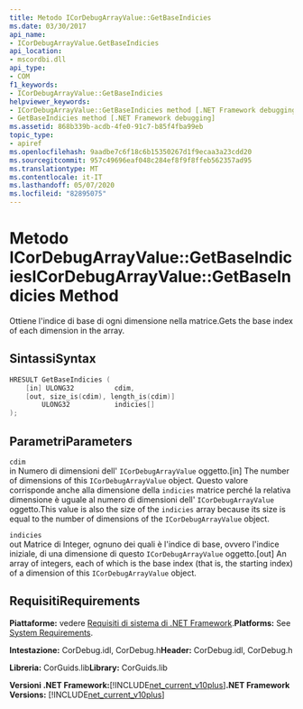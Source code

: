 ```yaml
---
title: Metodo ICorDebugArrayValue::GetBaseIndicies
ms.date: 03/30/2017
api_name:
- ICorDebugArrayValue.GetBaseIndicies
api_location:
- mscordbi.dll
api_type:
- COM
f1_keywords:
- ICorDebugArrayValue::GetBaseIndicies
helpviewer_keywords:
- ICorDebugArrayValue::GetBaseIndicies method [.NET Framework debugging]
- GetBaseIndicies method [.NET Framework debugging]
ms.assetid: 868b339b-acdb-4fe0-91c7-b85f4fba99eb
topic_type:
- apiref
ms.openlocfilehash: 9aadbe7c6f18c6b15350267d1f9ecaa3a23cdd20
ms.sourcegitcommit: 957c49696eaf048c284ef8f9f8ffeb562357ad95
ms.translationtype: MT
ms.contentlocale: it-IT
ms.lasthandoff: 05/07/2020
ms.locfileid: "82895075"
---
```

# <a name="icordebugarrayvaluegetbaseindicies-method"></a><span data-ttu-id="82e24-102">Metodo ICorDebugArrayValue::GetBaseIndicies</span><span class="sxs-lookup"><span data-stu-id="82e24-102">ICorDebugArrayValue::GetBaseIndicies Method</span></span>
<span data-ttu-id="82e24-103">Ottiene l'indice di base di ogni dimensione nella matrice.</span><span class="sxs-lookup"><span data-stu-id="82e24-103">Gets the base index of each dimension in the array.</span></span>  
  
## <a name="syntax"></a><span data-ttu-id="82e24-104">Sintassi</span><span class="sxs-lookup"><span data-stu-id="82e24-104">Syntax</span></span>  
  
```cpp  
HRESULT GetBaseIndicies (  
    [in] ULONG32          cdim,  
    [out, size_is(cdim), length_is(cdim)]
        ULONG32           indicies[]  
);  
```  
  
## <a name="parameters"></a><span data-ttu-id="82e24-105">Parametri</span><span class="sxs-lookup"><span data-stu-id="82e24-105">Parameters</span></span>  
 `cdim`  
 <span data-ttu-id="82e24-106">in Numero di dimensioni dell' `ICorDebugArrayValue` oggetto.</span><span class="sxs-lookup"><span data-stu-id="82e24-106">[in] The number of dimensions of this `ICorDebugArrayValue` object.</span></span> <span data-ttu-id="82e24-107">Questo valore corrisponde anche alla dimensione della `indicies` matrice perché la relativa dimensione è uguale al numero di dimensioni dell' `ICorDebugArrayValue` oggetto.</span><span class="sxs-lookup"><span data-stu-id="82e24-107">This value is also the size of the `indicies` array because its size is equal to the number of dimensions of the `ICorDebugArrayValue` object.</span></span>  
  
 `indicies`  
 <span data-ttu-id="82e24-108">out Matrice di Integer, ognuno dei quali è l'indice di base, ovvero l'indice iniziale, di una dimensione di questo `ICorDebugArrayValue` oggetto.</span><span class="sxs-lookup"><span data-stu-id="82e24-108">[out] An array of integers, each of which is the base index (that is, the starting index) of a dimension of this `ICorDebugArrayValue` object.</span></span>  
  
## <a name="requirements"></a><span data-ttu-id="82e24-109">Requisiti</span><span class="sxs-lookup"><span data-stu-id="82e24-109">Requirements</span></span>  
 <span data-ttu-id="82e24-110">**Piattaforme:** vedere [Requisiti di sistema di .NET Framework](../../get-started/system-requirements.md).</span><span class="sxs-lookup"><span data-stu-id="82e24-110">**Platforms:** See [System Requirements](../../get-started/system-requirements.md).</span></span>  
  
 <span data-ttu-id="82e24-111">**Intestazione:** CorDebug.idl, CorDebug.h</span><span class="sxs-lookup"><span data-stu-id="82e24-111">**Header:** CorDebug.idl, CorDebug.h</span></span>  
  
 <span data-ttu-id="82e24-112">**Libreria:** CorGuids.lib</span><span class="sxs-lookup"><span data-stu-id="82e24-112">**Library:** CorGuids.lib</span></span>  
  
 <span data-ttu-id="82e24-113">**Versioni .NET Framework:**[!INCLUDE[net_current_v10plus](../../../../includes/net-current-v10plus-md.md)]</span><span class="sxs-lookup"><span data-stu-id="82e24-113">**.NET Framework Versions:** [!INCLUDE[net_current_v10plus](../../../../includes/net-current-v10plus-md.md)]</span></span>
